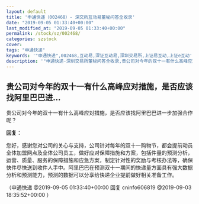 ```yaml
---
layout: default
title: '申通快递（002468）- 深交所互动易董秘问答全收录'
date: "2019-09-05 01:33:40+00:00"
last_modified_at: "2019-09-05 01:33:40+00:00"
permalink: /stock/sz/002468/
categories: szstock
cover: 
tags: "申通快递"
keywords: '"申通快递",002468,互动易,深证互动易,深圳交易所,上证易互动,上证e互动'
description: '"申通快递-深圳交易所董秘问答全收录,贵公司对今年的双十一有什么高峰应对措施，是否应该找阿里巴巴进一步加强合作呢？"'
---
```


## 贵公司对今年的双十一有什么高峰应对措施，是否应该找阿里巴巴进...

贵公司对今年的双十一有什么高峰应对措施，是否应该找阿里巴巴进一步加强合作呢？

**回复**：

您好，感谢您对公司的关心与支持，公司针对每年的双十一购物节，都会提前动员全体加盟网点及全体公司员工，做好应对保障措施和方案，包括件量的预测分析，运营、质量、服务的保障措施和应急方案，制定针对性的奖励与考核办法等，确保快件尽快送到收件人手中。阿里巴巴在预测双十一期间的快递量方面具有强大数据分析和预测能力，预测的数据可以分享给快递企业提前做好相关准备工作。 

（申通快递  @2019-09-05 01:33:40+00:00 回复 cninfo606819  @2019-09-03 18:35:52+00:00 ）

